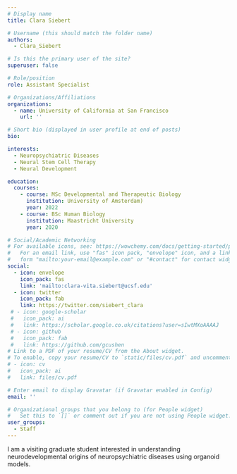 ```yaml
---
# Display name
title: Clara Siebert

# Username (this should match the folder name)
authors:
  - Clara_Siebert

# Is this the primary user of the site?
superuser: false

# Role/position
role: Assistant Specialist

# Organizations/Affiliations
organizations:
  - name: University of California at San Francisco
    url: ''

# Short bio (displayed in user profile at end of posts)
bio: 

interests:
  - Neuropsychiatric Diseases
  - Neural Stem Cell Therapy
  - Neural Development

education:
  courses:
    - course: MSc Developmental and Therapeutic Biology
      institution: University of Amsterdam)
      year: 2022
    - course: BSc Human Biology
      institution: Maastricht University
      year: 2020

# Social/Academic Networking
# For available icons, see: https://wowchemy.com/docs/getting-started/page-builder/#icons
#   For an email link, use "fas" icon pack, "envelope" icon, and a link in the
#   form "mailto:your-email@example.com" or "#contact" for contact widget.
social:
  - icon: envelope
    icon_pack: fas
    link: 'mailto:clara-vita.siebert@ucsf.edu'
  - icon: twitter
    icon_pack: fab
    link: https://twitter.com/siebert_clara
 # - icon: google-scholar
 #   icon_pack: ai
 #   link: https://scholar.google.co.uk/citations?user=sIwtMXoAAAAJ
 # - icon: github
 #   icon_pack: fab
 #   link: https://github.com/gcushen
# Link to a PDF of your resume/CV from the About widget.
# To enable, copy your resume/CV to `static/files/cv.pdf` and uncomment the lines below.
# - icon: cv
#   icon_pack: ai
#   link: files/cv.pdf

# Enter email to display Gravatar (if Gravatar enabled in Config)
email: ''

# Organizational groups that you belong to (for People widget)
#   Set this to `[]` or comment out if you are not using People widget.
user_groups:
  - Staff
---
```


I am a visiting graduate student interested in understanding neurodevelopmental origins of neuropsychiatric diseases using organoid models.